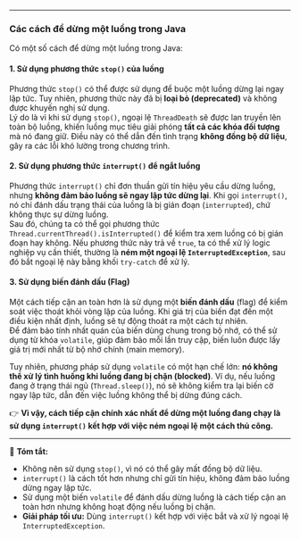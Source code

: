 
---
### **Các cách để dừng một luồng trong Java**

Có một số cách để dừng một luồng trong Java:

#### **1. Sử dụng phương thức `stop()` của luồng**

Phương thức `stop()` có thể được sử dụng để buộc một luồng dừng lại ngay lập tức. Tuy nhiên, phương thức này đã bị **loại bỏ (deprecated)** và không được khuyến nghị sử dụng.  
Lý do là vì khi sử dụng `stop()`, ngoại lệ `ThreadDeath` sẽ được lan truyền lên toàn bộ luồng, khiến luồng mục tiêu giải phóng **tất cả các khóa đối tượng** mà nó đang giữ. Điều này có thể dẫn đến tình trạng **không đồng bộ dữ liệu**, gây ra các lỗi khó lường trong chương trình.

#### **2. Sử dụng phương thức `interrupt()` để ngắt luồng**

Phương thức `interrupt()` chỉ đơn thuần gửi tín hiệu yêu cầu dừng luồng, nhưng **không đảm bảo luồng sẽ ngay lập tức dừng lại**. Khi gọi `interrupt()`, nó chỉ đánh dấu trạng thái của luồng là bị gián đoạn (`interrupted`), chứ không thực sự dừng luồng.  
Sau đó, chúng ta có thể gọi phương thức `Thread.currentThread().isInterrupted()` để kiểm tra xem luồng có bị gián đoạn hay không. Nếu phương thức này trả về `true`, ta có thể xử lý logic nghiệp vụ cần thiết, thường là **ném một ngoại lệ `InterruptedException`**, sau đó bắt ngoại lệ này bằng khối `try-catch` để xử lý.

#### **3. Sử dụng biến đánh dấu (Flag)**

Một cách tiếp cận an toàn hơn là sử dụng một **biến đánh dấu** (flag) để kiểm soát việc thoát khỏi vòng lặp của luồng. Khi giá trị của biến đạt đến một điều kiện nhất định, luồng sẽ tự động thoát ra một cách tự nhiên.  
Để đảm bảo tính nhất quán của biến dùng chung trong bộ nhớ, có thể sử dụng từ khóa `volatile`, giúp đảm bảo mỗi lần truy cập, biến luôn được lấy giá trị mới nhất từ bộ nhớ chính (main memory).

Tuy nhiên, phương pháp sử dụng `volatile` có một hạn chế lớn: **nó không thể xử lý tình huống khi luồng đang bị chặn (blocked)**. Ví dụ, nếu luồng đang ở trạng thái ngủ (`Thread.sleep()`), nó sẽ không kiểm tra lại biến cờ ngay lập tức, dẫn đến việc luồng không thể bị dừng đúng cách.

👉 **Vì vậy, cách tiếp cận chính xác nhất để dừng một luồng đang chạy là sử dụng `interrupt()` kết hợp với việc ném ngoại lệ một cách thủ công.**

---

📌 **Tóm tắt:**

- Không nên sử dụng `stop()`, vì nó có thể gây mất đồng bộ dữ liệu.
- `interrupt()` là cách tốt hơn nhưng chỉ gửi tín hiệu, không đảm bảo luồng dừng ngay lập tức.
- Sử dụng một biến `volatile` để đánh dấu dừng luồng là cách tiếp cận an toàn hơn nhưng không hoạt động nếu luồng bị chặn.
- **Giải pháp tối ưu:** Dùng `interrupt()` kết hợp với việc bắt và xử lý ngoại lệ `InterruptedException`. 